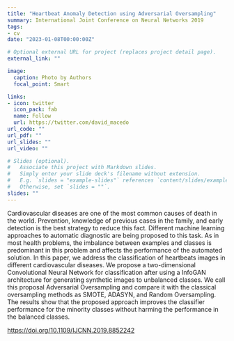 ```yaml
---
title: "Heartbeat Anomaly Detection using Adversarial Oversampling"
summary: International Joint Conference on Neural Networks 2019
tags:
- cv
date: "2023-01-08T00:00:00Z"

# Optional external URL for project (replaces project detail page).
external_link: ""

image:
  caption: Photo by Authors
  focal_point: Smart

links:
- icon: twitter
  icon_pack: fab
  name: Follow
  url: https://twitter.com/david_macedo
url_code: ""
url_pdf: ""
url_slides: ""
url_video: ""

# Slides (optional).
#   Associate this project with Markdown slides.
#   Simply enter your slide deck's filename without extension.
#   E.g. `slides = "example-slides"` references `content/slides/example-slides.md`.
#   Otherwise, set `slides = ""`.
slides: ""
---
```


Cardiovascular diseases are one of the most common causes of death in the world. Prevention, knowledge of previous cases in the family, and early detection is the best strategy to reduce this fact. Different machine learning approaches to automatic diagnostic are being proposed to this task. As in most health problems, the imbalance between examples and classes is predominant in this problem and affects the performance of the automated solution. In this paper, we address the classification of heartbeats images in different cardiovascular diseases. We propose a two-dimensional Convolutional Neural Network for classification after using a InfoGAN architecture for generating synthetic images to unbalanced classes. We call this proposal Adversarial Oversampling and compare it with the classical oversampling methods as SMOTE, ADASYN, and Random Oversampling. The results show that the proposed approach improves the classifier performance for the minority classes without harming the performance in the balanced classes.

https://doi.org/10.1109/IJCNN.2019.8852242
